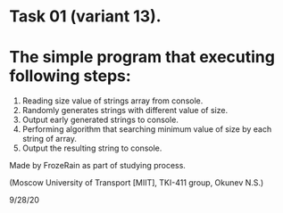 # Task 01 (variant 13).

# The simple program that executing following steps:

1. Reading size value of strings array from console.
2. Randomly generates strings with different value of size.
3. Output early generated strings to console.
4. Performing algorithm that searching minimum value of size by each string of array.
5. Output the resulting string to console.

<p> Made by FrozeRain as part of studying process.
<p> (Moscow University of Transport [MIIT], TKI-411 group, Okunev N.S.)

9/28/20
